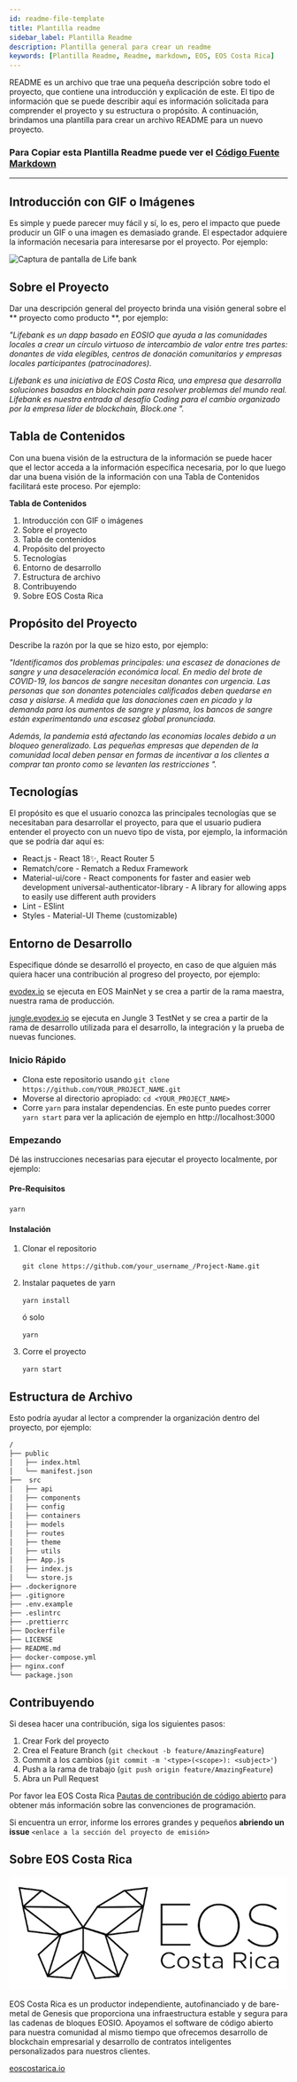```yaml
---
id: readme-file-template
title: Plantilla readme
sidebar_label: Plantilla Readme
description: Plantilla general para crear un readme
keywords: [Plantilla Readme, Readme, markdown, EOS, EOS Costa Rica]
---
```


README es un archivo que trae una pequeña descripción sobre todo el proyecto, que contiene una introducción y explicación de este. El tipo de información que se puede describir aquí es información solicitada para comprender el proyecto y su estructura o propósito. A continuación, brindamos una plantilla para crear un archivo README para un nuevo proyecto.

### Para Copiar esta Plantilla Readme puede ver el [Código Fuente Markdown](./readme-file-template-source-code.md)

***

## Introducción con GIF o Imágenes

Es simple y puede parecer muy fácil y sí, lo es, pero el impacto que puede producir un GIF o una imagen es demasiado grande. El espectador adquiere la información necesaria para interesarse por el proyecto. Por ejemplo:

![Captura de pantalla de Life bank](/img/life-bank.webp)

## Sobre el Proyecto

Dar una descripción general del proyecto brinda una visión general sobre el ** proyecto como producto **, por ejemplo:

*"Lifebank es un dapp basado en EOSIO que ayuda a las comunidades locales a crear un círculo virtuoso de intercambio de valor entre tres partes: donantes de vida elegibles, centros de donación comunitarios y empresas locales participantes (patrocinadores).*

*Lifebank es una iniciativa de EOS Costa Rica, una empresa que desarrolla soluciones basadas en blockchain para resolver problemas del mundo real. Lifebank es nuestra entrada al desafío Coding para el cambio organizado por la empresa líder de blockchain, Block.one ".*

## Tabla de Contenidos
Con una buena visión de la estructura de la información se puede hacer que el lector acceda a la información específica necesaria, por lo que luego dar una buena visión de la información con una Tabla de Contenidos facilitará este proceso. Por ejemplo:

**Tabla de Contenidos**
1. Introducción con GIF o imágenes
2. Sobre el proyecto
3. Tabla de contenidos
4. Propósito del proyecto
5. Tecnologías
6. Entorno de desarrollo
7. Estructura de archivo
8. Contribuyendo
9. Sobre EOS Costa Rica

## Propósito del Proyecto

Describe la razón por la que se hizo esto, por ejemplo:

*"Identificamos dos problemas principales: una escasez de donaciones de sangre y una desaceleración económica local. En medio del brote de COVID-19, los bancos de sangre necesitan donantes con urgencia. Las personas que son donantes potenciales calificados deben quedarse en casa y aislarse. A medida que las donaciones caen en picado y la demanda para los aumentos de sangre y plasma, los bancos de sangre están experimentando una escasez global pronunciada.*

*Además, la pandemia está afectando las economías locales debido a un bloqueo generalizado. Las pequeñas empresas que dependen de la comunidad local deben pensar en formas de incentivar a los clientes a comprar tan pronto como se levanten las restricciones ".*

## Tecnologías
El propósito es que el usuario conozca las principales tecnologías que se necesitaban para desarrollar el proyecto, para que el usuario pudiera entender el proyecto con un nuevo tipo de vista, por ejemplo, la información que se podría dar aquí es:


- React.js - React 18✨, React Router 5
- Rematch/core - Rematch a Redux Framework
- Material-ui/core - React components for faster and easier web development universal-authenticator-library - A library for allowing apps to easily use different auth providers
- Lint - ESlint
- Styles - Material-UI Theme (customizable)


## Entorno de Desarrollo

Especifique dónde se desarrolló el proyecto, en caso de que alguien más quiera hacer una contribución al progreso del proyecto, por ejemplo:

[evodex.io](https://evodex.io/exchange) se ejecuta en EOS MainNet y se crea a partir de la rama maestra, nuestra rama de producción.

[jungle.evodex.io](https://jungle.evodex.io/) se ejecuta en Jungle 3 TestNet y se crea a partir de la rama de desarrollo utilizada para el desarrollo, la integración y la prueba de nuevas funciones.

### Inicio Rápido

- Clona este repositorio usando `git clone https://github.com/YOUR_PROJECT_NAME.git`
- Moverse al directorio apropiado: `cd <YOUR_PROJECT_NAME>`
- Corre `yarn` para instalar dependencias. En este punto puedes correr `yarn start` para ver la aplicación de ejemplo en http://localhost:3000

### Empezando
Dé las instrucciones necesarias para ejecutar el proyecto localmente, por ejemplo:

#### **Pre-Requisitos**

`
yarn
`

#### **Instalación**

1. Clonar el repositorio

    `
    git clone https://github.com/your_username_/Project-Name.git
    `
2. Instalar paquetes de yarn

    `
    yarn install
    `

    ó solo

    `
    yarn
    `
3. Corre el proyecto
    
    `
    yarn start
    `

## Estructura de Archivo
Esto podría ayudar al lector a comprender la organización dentro del proyecto, por ejemplo:

```text title="modificar"
/
├── public
│   ├── index.html
│   └── manifest.json
├──  src
│   ├── api
│   ├── components
│   ├── config
│   ├── containers
│   ├── models
│   ├── routes
│   ├── theme
│   ├── utils
│   ├── App.js
│   ├── index.js
│   └── store.js
├── .dockerignore
├── .gitignore
├── .env.example
├── .eslintrc
├── .prettierrc
├── Dockerfile
├── LICENSE
├── README.md
├── docker-compose.yml
├── nginx.conf
└── package.json
```

## Contribuyendo

Si desea hacer una contribución, siga los siguientes pasos:

1. Crear Fork del proyecto
1. Crea el Feature Branch (`git checkout -b feature/AmazingFeature`)
1. Commit a los cambios (`git commit -m '<type>(<scope>): <subject>'`)
1. Push a la rama de trabajo (`git push origin feature/AmazingFeature`)
1. Abra un Pull Request

Por favor lea EOS Costa Rica [Pautas de contribución de código abierto](https://docs.edenia.com/es/docs/pautas-para-codigo-abierto/) para obtener más información sobre las convenciones de programación.

Si encuentra un error, informe los errores grandes y pequeños **abriendo un issue** `<enlace a la sección del proyecto de emisión>`


## Sobre EOS Costa Rica

<div style={{ display: "block", textAlign: "center" }}>
    <img style={{ width: "40%" }} src="https://raw.githubusercontent.com/eoscostarica/.github/master/.github/workflows/images/eos-costa-rica-logo.png" alt="Logo de EOS Costa Rica" />
</div>

EOS Costa Rica es un productor independiente, autofinanciado y de bare-metal de Genesis que proporciona una infraestructura estable y segura para las cadenas de bloques EOSIO. Apoyamos el software de código abierto para nuestra comunidad al mismo tiempo que ofrecemos desarrollo de blockchain empresarial y desarrollo de contratos inteligentes personalizados para nuestros clientes.

[eoscostarica.io](https://eoscostarica.io/)
